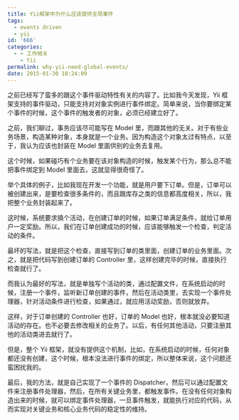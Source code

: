 ```yaml
---
title: Yii框架中为什么应该提供全局事件
tags:
  - events driven
  - yii
id: '666'
categories:
  - - 工作相关
    - Yii
permalink: why-yii-need-global-events/
date: 2015-01-30 18:24:09
---
```

之前已经写了蛮多的跟这个事件驱动特性有关的内容了。比如我今天发现，Yii 框架支持的事件驱动，只能支持对对象实例进行事件绑定。简单来说，当你要绑定某个事件的时候，这个事件的触发者的对象，必须已经建立好了。

<!-- more -->

之前，我们聊过，事务应该尽可能写在 Model 里，而跟其他的无关。对于有些业务场景，构造某种对象，本身就是一个业务。因为构造这个对象太过有特点，以至于，我认为应该也封装在 Model 里面供别的业务去复用。

这个时候，如果碰巧有个业务要在该对象构造的时候，触发某个行为，那么总不能把事件绑定到 Model 里面去，这就显得很奇怪了。

举个具体的例子，比如我现在开发一个功能，就是用户要下订单。但是，订单可以被创建出来，是要检查很多条件的，而且跟库存之类的信息都高度相关，所以，我把整个业务封装起来了。

这时候，系统要求搞个活动，在创建订单的时候，如果订单满足条件，就给订单用户一定奖励。所以，我们在订单创建成功的时候，应该能够触发一个检查，判定活动的条件。

最坏的写法，就是把这个检查，直接写到订单的类里面，创建订单的业务里面。次之，就是把代码写到创建订单的 Controller 里，这样创建完毕的时候，直接执行检查就行了。

而我认为最好的写法，就是单独写个活动的类，通过配置文件，在系统启动的时候，注册一个事件，监听新订单创建的事件，然后在活动类里，去实现一个事件处理器，针对活动条件进行检查，如果通过，就应用活动奖励，否则就放弃。

这样，对于订单创建的 Controller 也好，订单的 Model 也好，根本就没必要知道活动的存在。也不必要去修改相关的业务了。以后，有任何其他活动，只要注册其他的活动类进去就行了。

但是，整个 Yii 框架，就没有提供这个机制，比如，在系统启动的时候，任何对象都还没有创建，这个时候，根本没法进行事件的绑定，所以整体来说，这个问题还蛮困扰我的。

最后，我的方法，就是自己实现了一个事件的 Dispatcher，然后可以通过配置文件来注册事件处理器，然后，在所有关键业务里，都触发事件。在没有任何对象构造出来的时候，就可以绑定事件处理器，一旦事件触发，就能执行对应的代码，从而实现对关键业务和核心业务代码的稳定性的维持。
